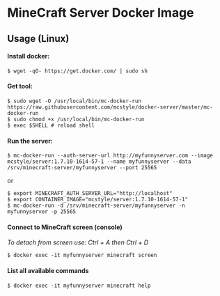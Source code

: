 # MineCraft Server Docker Image

## Usage (Linux)

####  Install docker:

    $ wget -qO- https://get.docker.com/ | sudo sh

####  Get tool:

    $ sudo wget -O /usr/local/bin/mc-docker-run https://raw.githubusercontent.com/mcstyle/docker-server/master/mc-docker-run
    $ sudo chmod +x /usr/local/bin/mc-docker-run
    $ exec $SHELL # reload shell

####  Run the server:
    
    $ mc-docker-run --auth-server-url http://myfunnyserver.com --image mcstyle/server:1.7.10-1614-57-1 --name myfunnyserver --data /srv/minecraft-server/myfunnyserver --port 25565
    
  or
    
    $ export MINECRAFT_AUTH_SERVER_URL="http://localhost"
    $ export CONTAINER_IMAGE="mcstyle/server:1.7.10-1614-57-1"
    $ mc-docker-run -d /srv/minecraft-server/myfunnyserver -n myfunnyserver -p 25565


#### Connect to MineCraft screen (console)

*To detach from screen use: Ctrl + A then Ctrl + D*
 
    $ docker exec -it myfunnyserver minecraft screen
    
#### List all available commands
    $ docker exec -it myfunnyserver minecraft help
